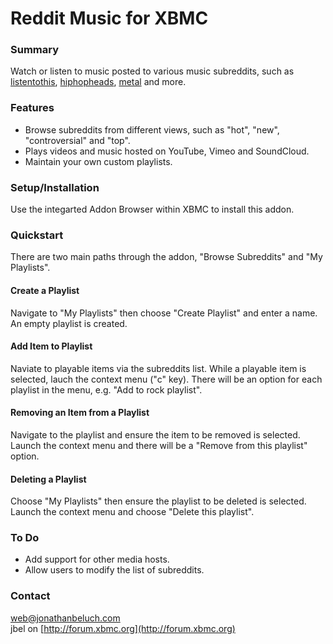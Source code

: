 Reddit Music for XBMC
=====================


### Summary

Watch or listen to music posted to various music subreddits, such as
[listentothis](http://reddit.com/r/listentothis),
[hiphopheads](http://www.reddit.com/r/hiphopheads),
[metal](http://www.reddit.com/r/metal) and more.


### Features

* Browse subreddits from different views, such as "hot", "new", "controversial"
  and "top".
* Plays videos and music hosted on YouTube, Vimeo and SoundCloud.
* Maintain your own custom playlists.


### Setup/Installation

Use the integarted Addon Browser within XBMC to install this addon.


### Quickstart

There are two main paths through the addon, "Browse Subreddits" and "My Playlists".


#### Create a Playlist

Navigate to "My Playlists" then choose "Create Playlist" and enter a name. An
empty playlist is created.


#### Add Item to Playlist

Naviate to playable items via the subreddits list. While a playable item is
selected, lauch the context menu ("c" key). There will be an option for each
playlist in the menu, e.g. "Add to rock playlist".


#### Removing an Item from a Playlist

Navigate to the playlist and ensure the item to be removed is selected. Launch
the context menu and there will be a "Remove from this playlist" option.


#### Deleting a Playlist

Choose "My Playlists" then ensure the playlist to be deleted is selected.
Launch the context menu and choose "Delete this playlist".


### To Do

* Add support for other media hosts.
* Allow users to modify the list of subreddits.


### Contact

web@jonathanbeluch.com  
jbel on [http://forum.xbmc.org](http://forum.xbmc.org)
